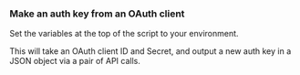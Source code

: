 ### Make an auth key from an OAuth client

Set the variables at the top of the script to your environment. 

This will take an OAuth client ID and Secret, and output a new auth key in a JSON object via a pair of API calls. 